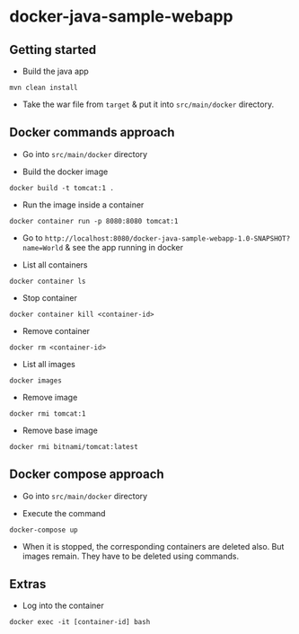 docker-java-sample-webapp
=========================

## Getting started

- Build the java app

`mvn clean install`

- Take the war file from `target` & put it into `src/main/docker` directory.

## Docker commands approach

- Go into `src/main/docker` directory

- Build the docker image

`docker build -t tomcat:1 .`

- Run the image inside a container

`docker container run -p 8080:8080 tomcat:1`

- Go to `http://localhost:8080/docker-java-sample-webapp-1.0-SNAPSHOT?name=World` & see the app running in docker

- List all containers

`docker container ls`

- Stop container

`docker container kill <container-id>`

- Remove container

`docker rm <container-id>`

- List all images

`docker images`

- Remove image

`docker rmi tomcat:1`

- Remove base image

`docker rmi bitnami/tomcat:latest`

## Docker compose approach

- Go into `src/main/docker` directory

- Execute the command

`docker-compose up`

- When it is stopped, the corresponding containers are deleted also. But images remain. They have to be deleted using commands.

## Extras

- Log into the container

`docker exec -it [container-id] bash`